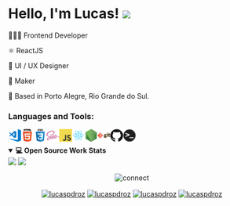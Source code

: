 # Hello, I'm Lucas! <img src="https://media.giphy.com/media/hvRJCLFzcasrR4ia7z/giphy.gif" width="30px">

👨🏽‍💻 Frontend Developer

⚛️ ReactJS

🎨 UI / UX Designer

🤖 Maker

🧉 Based in Porto Alegre, Rio Grande do Sul.


### Languages and Tools:

<img align="left" alt="Visual Studio Code" width="26px" src="https://raw.githubusercontent.com/github/explore/80688e429a7d4ef2fca1e82350fe8e3517d3494d/topics/visual-studio-code/visual-studio-code.png" />
<img align="left" alt="HTML5" width="26px" src="https://raw.githubusercontent.com/github/explore/80688e429a7d4ef2fca1e82350fe8e3517d3494d/topics/html/html.png" />
<img align="left" alt="CSS3" width="26px" src="https://raw.githubusercontent.com/github/explore/80688e429a7d4ef2fca1e82350fe8e3517d3494d/topics/css/css.png" />
<img align="left" alt="Sass" width="26px" src="https://raw.githubusercontent.com/github/explore/80688e429a7d4ef2fca1e82350fe8e3517d3494d/topics/sass/sass.png" />
<img align="left" alt="Sass" width="26px" src="https://raw.githubusercontent.com/github/explore/80688e429a7d4ef2fca1e82350fe8e3517d3494d/topics/javascript/javascript.png" />
<img align="left" alt="React" width="26px" src="https://raw.githubusercontent.com/github/explore/80688e429a7d4ef2fca1e82350fe8e3517d3494d/topics/react/react.png" />
<img align="left" alt="Node.js" width="26px" src="https://raw.githubusercontent.com/github/explore/80688e429a7d4ef2fca1e82350fe8e3517d3494d/topics/nodejs/nodejs.png" />
<img align="left" alt="Git" width="26px" src="https://raw.githubusercontent.com/github/explore/80688e429a7d4ef2fca1e82350fe8e3517d3494d/topics/git/git.png" />
<img align="left" alt="GitHub" width="26px" src="https://raw.githubusercontent.com/github/explore/78df643247d429f6cc873026c0622819ad797942/topics/github/github.png" />
<img align="left" alt="Terminal" width="26px" src="https://raw.githubusercontent.com/github/explore/80688e429a7d4ef2fca1e82350fe8e3517d3494d/topics/terminal/terminal.png" />

</br>
</br>

<details open>
<summary><b> 💻 Open Source Work Stats </b></summary>
<img src='https://github-readme-stats.vercel.app/api?username=lucaspdroz&show_icons=true&title_color=ffffff&icon_color=ffffff&text_color=ffffff&bg_color=0,000000,444444&count_private=true&hide=css,java,html'/>
<img src='https://github-readme-stats.vercel.app/api/top-langs/?username=lucaspdroz&&show_icons=true&title_color=ffffff&icon_color=ffffff&text_color=ffffff&bg_color=0,000000,444444&hide=java,shell'/>
</details>




<p align="center"> <img src="https://i1.wp.com/slfgchurch.com/wp-content/uploads/2019/08/lets-connect-1.png?ssl=1" alt="connect" width="20%" height="10%"> </p>
<p align="center">
<a href="https://linkedin.com/in/lucaspdroz" target="blank"><img align="center" src="https://cdn.jsdelivr.net/npm/simple-icons@3.0.1/icons/linkedin.svg" alt="lucaspdroz" height="30" width="30" /></a>
<a href="https://twitter.com/lucaspdroz" target="blank"><img align="center" src="https://cdn.jsdelivr.net/npm/simple-icons@3.0.1/icons/twitter.svg" alt="lucaspdroz" height="30" width="30" /></a>
<a href="https://fb.com/lucaspdroz" target="blank"><img align="center" src="https://cdn.jsdelivr.net/npm/simple-icons@3.0.1/icons/facebook.svg" alt="lucaspdroz" height="30" width="30" /></a>
<a href="mailto:lucaspdroz@gmail.com" target="blank"><img align="center" src="https://cdn.jsdelivr.net/npm/simple-icons@3.0.1/icons/gmail.svg" alt="lucaspdroz" height="30" width="30" /></a>
<!-- <a href="https://dribbble.com/lucaspdroz" target="blank"><img align="center" src="https://cdn.jsdelivr.net/npm/simple-icons@3.0.1/icons/dribbble.svg" alt="lucaspdroz" height="30" width="30" /></a> -->
<!-- <a href="https://medium.com/@lucaspdroz" target="blank"><img align="center" src="https://cdn.jsdelivr.net/npm/simple-icons@3.0.1/icons/medium.svg" alt="@lucaspdroz" height="30" width="30" /></a> -->
</p>
